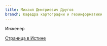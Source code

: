 ```yaml
---
title: Михаил Дмитриевич Другов
branch: Кафедра картографии и геоинформатики
---
```


Инженер

[Страница в Истине](https://istina.msu.ru/workers/10726837)

